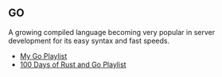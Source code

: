 ## GO

A growing compiled language becoming very popular in server development for its easy syntax and fast speeds.

- [My Go Playlist](https://youtube.com/playlist?list=PLY6oTPmKnKbZbFOW6r6YulR1_9SCrdyOZ)
- [100 Days of Rust and Go Playlist](https://youtube.com/playlist?list=PLY6oTPmKnKbabcwTf0ijTQvDtgKrQ6pub)